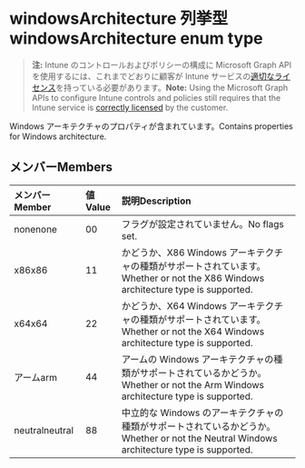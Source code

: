 # <a name="windowsarchitecture-enum-type"></a><span data-ttu-id="1bf46-101">windowsArchitecture 列挙型</span><span class="sxs-lookup"><span data-stu-id="1bf46-101">windowsArchitecture enum type</span></span>

> <span data-ttu-id="1bf46-102">**注:** Intune のコントロールおよびポリシーの構成に Microsoft Graph API を使用するには、これまでどおりに顧客が Intune サービスの[適切なライセンス](https://go.microsoft.com/fwlink/?linkid=839381)を持っている必要があります。</span><span class="sxs-lookup"><span data-stu-id="1bf46-102">**Note:** Using the Microsoft Graph APIs to configure Intune controls and policies still requires that the Intune service is [correctly licensed](https://go.microsoft.com/fwlink/?linkid=839381) by the customer.</span></span>

<span data-ttu-id="1bf46-103">Windows アーキテクチャのプロパティが含まれています。</span><span class="sxs-lookup"><span data-stu-id="1bf46-103">Contains properties for Windows architecture.</span></span>
## <a name="members"></a><span data-ttu-id="1bf46-104">メンバー</span><span class="sxs-lookup"><span data-stu-id="1bf46-104">Members</span></span>
|<span data-ttu-id="1bf46-105">メンバー</span><span class="sxs-lookup"><span data-stu-id="1bf46-105">Member</span></span>|<span data-ttu-id="1bf46-106">値</span><span class="sxs-lookup"><span data-stu-id="1bf46-106">Value</span></span>|<span data-ttu-id="1bf46-107">説明</span><span class="sxs-lookup"><span data-stu-id="1bf46-107">Description</span></span>|
|:---|:---|:---|
|<span data-ttu-id="1bf46-108">none</span><span class="sxs-lookup"><span data-stu-id="1bf46-108">none</span></span>|<span data-ttu-id="1bf46-109">0</span><span class="sxs-lookup"><span data-stu-id="1bf46-109">0</span></span>|<span data-ttu-id="1bf46-110">フラグが設定されていません。</span><span class="sxs-lookup"><span data-stu-id="1bf46-110">No flags set.</span></span>|
|<span data-ttu-id="1bf46-111">x86</span><span class="sxs-lookup"><span data-stu-id="1bf46-111">x86</span></span>|<span data-ttu-id="1bf46-112">1</span><span class="sxs-lookup"><span data-stu-id="1bf46-112">1</span></span>|<span data-ttu-id="1bf46-113">かどうか、X86 Windows アーキテクチャの種類がサポートされています。</span><span class="sxs-lookup"><span data-stu-id="1bf46-113">Whether or not the X86 Windows architecture type is supported.</span></span>|
|<span data-ttu-id="1bf46-114">x64</span><span class="sxs-lookup"><span data-stu-id="1bf46-114">x64</span></span>|<span data-ttu-id="1bf46-115">2</span><span class="sxs-lookup"><span data-stu-id="1bf46-115">2</span></span>|<span data-ttu-id="1bf46-116">かどうか、X64 Windows アーキテクチャの種類がサポートされています。</span><span class="sxs-lookup"><span data-stu-id="1bf46-116">Whether or not the X64 Windows architecture type is supported.</span></span>|
|<span data-ttu-id="1bf46-117">アーム</span><span class="sxs-lookup"><span data-stu-id="1bf46-117">arm</span></span>|<span data-ttu-id="1bf46-118">4</span><span class="sxs-lookup"><span data-stu-id="1bf46-118">4</span></span>|<span data-ttu-id="1bf46-119">アームの Windows アーキテクチャの種類がサポートされているかどうか。</span><span class="sxs-lookup"><span data-stu-id="1bf46-119">Whether or not the Arm Windows architecture type is supported.</span></span>|
|<span data-ttu-id="1bf46-120">neutral</span><span class="sxs-lookup"><span data-stu-id="1bf46-120">neutral</span></span>|<span data-ttu-id="1bf46-121">8</span><span class="sxs-lookup"><span data-stu-id="1bf46-121">8</span></span>|<span data-ttu-id="1bf46-122">中立的な Windows のアーキテクチャの種類がサポートされているかどうか。</span><span class="sxs-lookup"><span data-stu-id="1bf46-122">Whether or not the Neutral Windows architecture type is supported.</span></span>|



